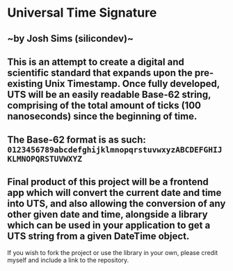 # Universal Time Signature
~by Josh Sims (silicondev)~
---
This is an attempt to create a digital and scientific standard that expands upon the pre-existing Unix Timestamp. Once fully developed, UTS will be an easily readable Base-62 string, comprising of the total amount of ticks (100 nanoseconds) since the beginning of time.
---
The Base-62 format is as such:
`0123456789abcdefghijklmnopqrstuvwxyzABCDEFGHIJKLMNOPQRSTUVWXYZ`
---
Final product of this project will be a frontend app which will convert the current date and time into UTS, and also allowing the conversion of any other given date and time, alongside a library which can be used in your application to get a UTS string from a given DateTime object.
---
If you wish to fork the project or use the library in your own, please credit myself and include a link to the repository.


